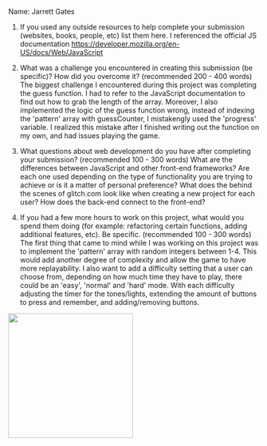 Name: Jarrett Gates

1. If you used any outside resources to help complete your submission (websites, books, people, etc) list them here. 
  I referenced the official JS documentation https://developer.mozilla.org/en-US/docs/Web/JavaScript

2. What was a challenge you encountered in creating this submission (be specific)? How did you overcome it? (recommended 200 - 400 words) 
  The biggest challenge I encountered during this project was completing the guess function. I had to refer to the JavaScript documentation to find out how to grab the length of the array. 
  Moreover, I also implemented the logic of the guess function wrong, instead of indexing the 'pattern' array with guessCounter, I mistakengly used the 'progress' variable. I realized this mistake after I finished writing out the function on my own, and had 
  issues playing the game. 

3. What questions about web development do you have after completing your submission? (recommended 100 - 300 words)
   What are the differences between JavaScript and other front-end frameworks? Are each one used depending on the type of functionality you are trying to achieve or is it a matter of personal preference?
   What does the behind the scenes of glitch.com look like when creating a new project for each user? 
   How does the back-end connect to the front-end?
  

4. If you had a few more hours to work on this project, what would you spend them doing (for example: refactoring certain functions, adding additional features, etc). Be specific. (recommended 100 - 300 words) 
  The first thing that came to mind while I was working on this project was to implement the 'pattern' array with random integers between 1-4. This would add another degree of complexity and allow the game to have more replayability.
  I also want to add a difficulty setting that a user can choose from, depending on how much time they have to play, there could be an 'easy', 'normal' and 'hard' mode. With each difficulty adjusting the timer for the tones/lights, extending the amount of buttons to press and remember, and adding/removing buttons.
  
 <img src="http://g.recordit.co/qhWDCm8FEI.gif" width=250><br>
